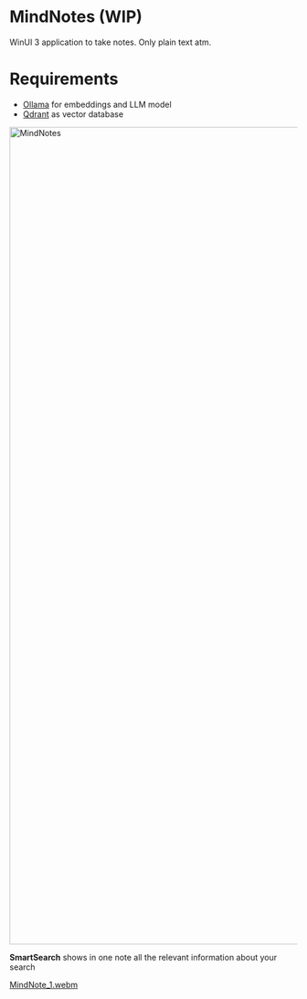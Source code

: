 # MindNotes (WIP)

WinUI 3 application to take notes. Only plain text atm.


# Requirements
- [Ollama](https://ollama.com/) for embeddings and LLM model
- [Qdrant](https://qdrant.tech/documentation/quickstart/) as vector database

<img width="1431" alt="MindNotes" src="https://github.com/user-attachments/assets/2b915394-36b7-4a49-b5ef-f5527222dbce" />

**SmartSearch** shows in one note all the relevant information about your search

[MindNote_1.webm](https://github.com/user-attachments/assets/c2c5c048-3039-400a-89e3-0f9a5f9318c8)
